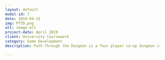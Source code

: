 ```yaml
---
layout: default
modal-id: 7
date: 2019-04-15
img: PTTD.png
alt: image-alt
project-date: April 2019
client: University Coursework
category: Game Development
description: Path Through the Dungeon is a four player co-op dungeon crawler, made in the Unity 3D engine. The map is generated at different sizes depending on how many players there are, with random traps placed within the level. Working as a group for a piece of coursework, we were tasked with going through the entire software life cycle, from design to release, all within five weeks. My role within the group was third programmer, my main task being the implementation of the level generation and randomisation, as well as the algorithm that determines difficulty. In addition, I generally assisted with the development of other mechanics within the game.<br><iframe width="560" height="315" src="https://www.youtube.com/embed/SikWfdO10fk" title="YouTube video player" frameborder="0" allow="accelerometer; autoplay; clipboard-write; encrypted-media; gyroscope; picture-in-picture" allowfullscreen></iframe>

---
```

